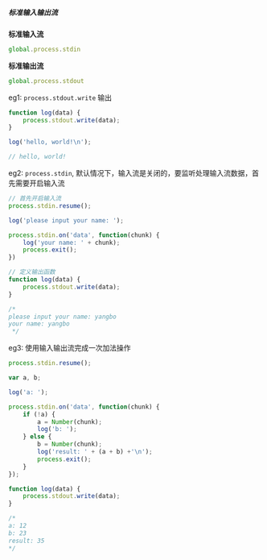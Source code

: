 ##### 标准输入输出流
**标准输入流**
```js
global.process.stdin
```
**标准输出流**
```js
global.process.stdout
```

eg1: `process.stdout.write` 输出

```js
function log(data) {
    process.stdout.write(data);
}

log('hello, world!\n');

// hello, world!
```

eg2: `process.stdin`, 默认情况下，输入流是关闭的，要监听处理输入流数据，首先需要开启输入流
```js
// 首先开启输入流
process.stdin.resume();

log('please input your name: ');

process.stdin.on('data', function(chunk) {
    log('your name: ' + chunk);
    process.exit();
})

// 定义输出函数
function log(data) {
    process.stdout.write(data);
}

/*
please input your name: yangbo
your name: yangbo
 */
```

eg3: 使用输入输出流完成一次加法操作

```js
process.stdin.resume();

var a, b;

log('a: ');

process.stdin.on('data', function(chunk) {
    if (!a) {
        a = Number(chunk);
        log('b: ');
    } else {
        b = Number(chunk);
        log('result: ' + (a + b) +'\n');
        process.exit();
    }
});

function log(data) {
    process.stdout.write(data);
} 

/*
a: 12
b: 23
result: 35
*/
```
